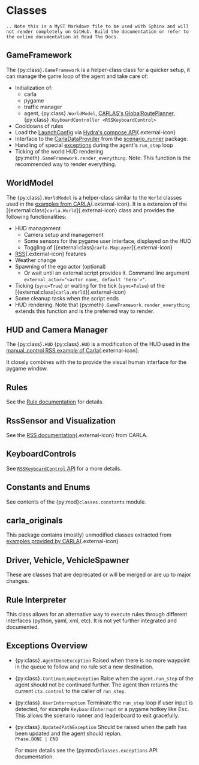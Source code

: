 # Classes

```{eval-rst}
.. Note this is a MyST Markdown file to be used with Sphinx and will not render completely on GitHub. Build the documentation or refer to the online documentation at Read The Docs.
```

## GameFramework

The {py:class}`.GameFramework` is a helper-class class for a quicker setup, it can manage the game loop of the agent and take care of:

- Initialization of:
  - carla
  - pygame
  - traffic manager
  - agent, {py:class}`.WorldModel`, [CARLAS's GlobalRoutePlanner](gh:https://github.com/carla-simulator/carla/blob/master/PythonAPI/carla/agents/navigation/global_route_planner.py), {py:class}`.KeyboardController <RSSKeyboardControl>`
- Cooldowns of rules
- Load the [LaunchConfig](conf/ConfigFiles.md) via [Hydra's compose API](https://hydra.cc/docs/advanced/compose_api/){.external-icon}
- Interface to the [CarlaDataProvider](gh:https://github.com/carla-simulator/scenario_runner/blob/master/srunner/scenariomanager/carla_data_provider.py) from the [scenario_runner](gh:https://github.com/carla-simulator/scenario_runner) package.
- Handling of special [exceptions](#exceptions-overview) during the agent's `run_step` loop
- Ticking of the world HUD rendering {py:meth}`.GameFramework.render_everything`. Note: This function is the recommended way to render everything.

## WorldModel

The {py:class}`.WorldModel` is a helper-class similar to the `World` classes used in the [examples from CARLA](https://github.com/carla-simulator/carla/tree/dev/PythonAPI/examples){.external-icon}.
It is a extension of the [{external:class}`carla.World`]{.external-icon} class and provides the following functionalities:

- HUD management
  - Camera setup and management
  - Some sensors for the pygame user interface, displayed on the HUD
  - Toggling of [{external:class}`carla.MapLayer`]{.external-icon}
- [RSS](https://carla.readthedocs.io/en/latest/adv_rss/){.external-icon} features
- Weather change
- Spawning of the ego actor (optional)
  - Or wait until an external script provides it. Command line argument `external_actor="<actor name, default 'hero'>"`.
- Ticking (`sync=True`) or waiting for the tick (`sync=False`) of the [{external:class}`carla.World`]{.external-icon}
- Some cleanup tasks when the script ends
- HUD rendering. Note that {py:meth}`.GameFramework.render_everything` extends this function and is the preferred way to render.

## HUD and Camera Manager

The {py:class}`.HUD` {py:class}`.HUD` is a modification of the HUD used in the [manual_control RSS example of Carla](https://github.com/carla-simulator/carla/blob/master/PythonAPI/examples/rss/manual_control_rss.py){.external-icon}.

It closely combines with the [](#classes.camera_manager.CameraManager) to provide the visual human interface for the pygame window.

## Rules

See the [Rule documentation](../docs/Rules) for details.

## RssSensor and Visualization

 See the [RSS documentation](https://carla.readthedocs.io/en/latest/adv_rss/){.external-icon} from CARLA.

## KeyboardControls

See [`RSSKeyboardControl` API](#classes.keyboard_controls.RSSKeyboardControl) for a more details.

## Constants and Enums

See contents of the {py:mod}`classes.constants` module.

## carla_originals

This package contains (mostly) unmodified classes extracted from [examples provided by CARLA](https://github.com/carla-simulator/carla/tree/dev/PythonAPI/examples){.external-icon}

## Driver, Vehicle, VehicleSpawner

These are classes that are deprecated or will be merged or are up to major changes.

## Rule Interpreter

This class allows for an alternative way to execute rules through different interfaces (python, yaml, xml, etc). It is not yet further integrated and documented.

## Exceptions Overview

- {py:class}`.AgentDoneException`
  Raised when there is no more waypoint in the queue to follow and no rule set a new destination.

- {py:class}`.ContinueLoopException`
    Raise when the `agent.run_step` of the agent should not be continued further.
    The agent then returns the current `ctx.control` to the caller of `run_step`.
- {py:class}`.UserInterruption`
    Terminate the `run_step` loop if user input is detected, for example `KeyboardInterrupt` or a pygame hotkey like <kbd>Esc</kbd>.
    This allows the scenario runner and leaderboard to exit gracefully.
- {py:class}`.UpdatedPathException`
  Should be raised when the path has been updated and the agent should replan.  
  `Phase.DONE | END`

  For more details see the {py:mod}`classes.exceptions` API documentation.

